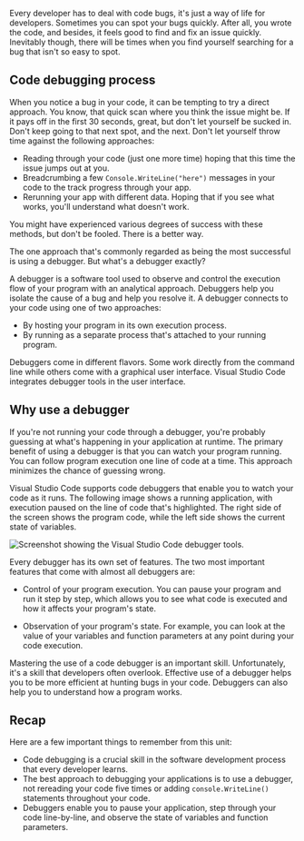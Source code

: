 




Every developer has to deal with code bugs, it's just a way of life for developers. Sometimes you can spot your bugs quickly. After all, you wrote the code, and besides, it feels good to find and fix an issue quickly. Inevitably though, there will be times when you find yourself searching for a bug that isn't so easy to spot.

## Code debugging process

When you notice a bug in your code, it can be tempting to try a direct approach. You know, that quick scan where you think the issue might be. If it pays off in the first 30 seconds, great, but don't let yourself be sucked in. Don't keep going to that next spot, and the next. Don't let yourself throw time against the following approaches:

- Reading through your code (just one more time) hoping that this time the issue jumps out at you.
- Breadcrumbing a few `Console.WriteLine("here")` messages in your code to the track progress through your app.
- Rerunning your app with different data. Hoping that if you see what works, you'll understand what doesn't work.

You might have experienced various degrees of success with these methods, but don't be fooled. There is a better way.

The one approach that's commonly regarded as being the most successful is using a debugger. But what's a debugger exactly?

A debugger is a software tool used to observe and control the execution flow of your program with an analytical approach. Debuggers help you isolate the cause of a bug and help you resolve it. A debugger connects to your code using one of two approaches:

- By hosting your program in its own execution process.
- By running as a separate process that's attached to your running program.

Debuggers come in different flavors. Some work directly from the command line while others come with a graphical user interface. Visual Studio Code integrates debugger tools in the user interface.

## Why use a debugger

If you're not running your code through a debugger, you're probably guessing at what's happening in your application at runtime. The primary benefit of using a debugger is that you can watch your program running. You can follow program execution one line of code at a time. This approach minimizes the chance of guessing wrong.

Visual Studio Code supports code debuggers that enable you to watch your code as it runs. The following image shows a running application, with execution paused on the line of code that's highlighted. The right side of the screen shows the program code, while the left side shows the current state of variables.

![Screenshot showing the Visual Studio Code debugger tools.](../media/visual-studio-code-debugger-runtime.png)

Every debugger has its own set of features. The two most important features that come with almost all debuggers are:

- Control of your program execution. You can pause your program and run it step by step, which allows you to see what code is executed and how it affects your program's state.

- Observation of your program's state. For example, you can look at the value of your variables and function parameters at any point during your code execution.

Mastering the use of a code debugger is an important skill. Unfortunately, it's a skill that developers often overlook. Effective use of a debugger helps you to be more efficient at hunting bugs in your code. Debuggers can also help you to understand how a program works.

## Recap

Here are a few important things to remember from this unit:

- Code debugging is a crucial skill in the software development process that every developer learns.
- The best approach to debugging your applications is to use a debugger, not rereading your code five times or adding `console.WriteLine()` statements throughout your code.
- Debuggers enable you to pause your application, step through your code line-by-line, and observe the state of variables and function parameters.